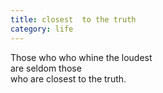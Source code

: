 ```yaml
---
title: closest  to the truth
category: life
---
```


Those who who whine the loudest  
are seldom those  
who are closest to the truth.  
